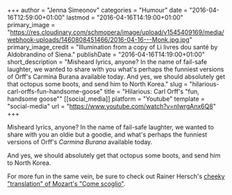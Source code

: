+++
author = "Jenna Simeonov"
categories = "Humour"
date = "2016-04-16T12:59:00+01:00"
lastmod = "2016-04-16T14:19:00+01:00"
primary_image = "https://res.cloudinary.com/schmopera/image/upload/v1545409169/media/webhook-uploads/1460808451466/2016-04-16---Monk.jpg.jpg"
primary_image_credit = "Illumination from a copy of Li livres dou santé by Aldobrandino of Siena."
publishDate = "2016-04-16T14:19:00+01:00"
short_description = "Misheard lyrics, anyone? In the name of fail-safe laughter, we wanted to share with you what&#039;s perhaps the funniest versions of Orff&#039;s Carmina Burana available today. And yes, we should absolutely get that octopus some boots, and send him to North Korea."
slug = "hilarious-carl-orffs-fun-handsome-goose"
title = "Hilarious: Carl Orff&#039;s &quot;fun, handsome goose&quot;"
[[social_media]]
platform = "Youtube"
template = "social-media"
url = "https://www.youtube.com/watch?v=nIwrgAnx6Q8"
+++

Misheard lyrics, anyone? In the name of fail-safe laughter, we wanted to share with you an oldie but a goodie, and what's perhaps the funniest versions of Orff's *Carmina Burana* available today.

And yes, we should absolutely get that octopus some boots, and send him to North Korea.

For more fun in the same vein, be sure to check out Rainer Hersch's [cheeky "translation" of Mozart's "Come scoglio"](https://www.youtube.com/watch?v=jjeQtbKFlHc).
